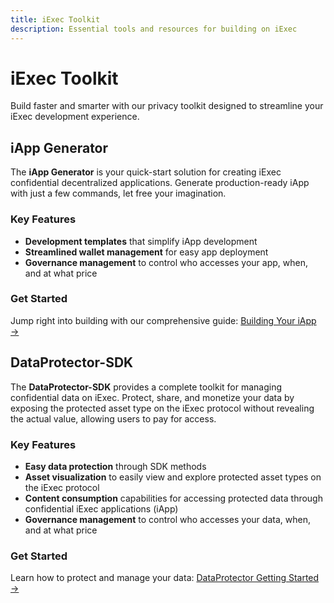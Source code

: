 ```yaml
---
title: iExec Toolkit
description: Essential tools and resources for building on iExec
---
```


# iExec Toolkit

Build faster and smarter with our privacy toolkit designed to streamline your
iExec development experience.

## iApp Generator

The **iApp Generator** is your quick-start solution for creating iExec
confidential decentralized applications. Generate production-ready iApp with
just a few commands, let free your imagination.

### Key Features

- **Development templates** that simplify iApp development
- **Streamlined wallet management** for easy app deployment
- **Governance management** to control who accesses your app, when, and at what
  price

### Get Started

Jump right into building with our comprehensive guide:
[Building Your iApp →](/references/iapp-generator/cli/building-your-iexec-app.md)

## DataProtector-SDK

The **DataProtector-SDK** provides a complete toolkit for managing confidential
data on iExec. Protect, share, and monetize your data by exposing the protected
asset type on the iExec protocol without revealing the actual value, allowing
users to pay for access.

### Key Features

- **Easy data protection** through SDK methods
- **Asset visualization** to easily view and explore protected asset types on
  the iExec protocol
- **Content consumption** capabilities for accessing protected data through
  confidential iExec applications (iApp)
- **Governance management** to control who accesses your data, when, and at what
  price

### Get Started

Learn how to protect and manage your data:
[DataProtector Getting Started →](/references/dataProtector/getting-started.md)
